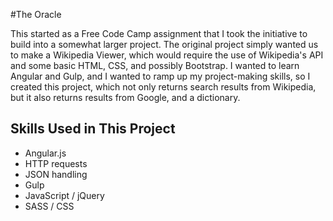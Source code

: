 #The Oracle

This started as a Free Code Camp assignment that I took the initiative to build into a somewhat larger project.  The original project simply wanted us to make a Wikipedia Viewer, which would require the use of Wikipedia's API and some basic HTML, CSS, and possibly Bootstrap.  I wanted to learn Angular and Gulp, and I wanted to ramp up my project-making skills, so I created this project, which not only returns search results from Wikipedia, but it also returns results from Google, and a dictionary.

## Skills Used in This Project
- Angular.js
- HTTP requests
- JSON handling
- Gulp
- JavaScript / jQuery
- SASS / CSS
